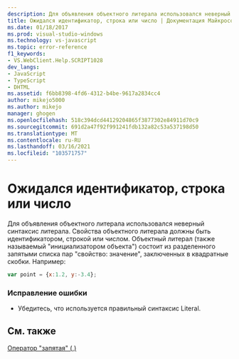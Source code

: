 ```yaml
---
description: Для объявления объектного литерала использовался неверный синтаксис литерала.
title: Ожидался идентификатор, строка или число | Документация Майкрософт
ms.date: 01/18/2017
ms.prod: visual-studio-windows
ms.technology: vs-javascript
ms.topic: error-reference
f1_keywords:
- VS.WebClient.Help.SCRIPT1028
dev_langs:
- JavaScript
- TypeScript
- DHTML
ms.assetid: f6bb8398-4fd6-4312-b4be-9617a2834cc4
author: mikejo5000
ms.author: mikejo
manager: ghogen
ms.openlocfilehash: 518c394dcd44129204865f3877302e84911d70c9
ms.sourcegitcommit: 691d2a47f92f991241fdb132a82c53a537198d50
ms.translationtype: MT
ms.contentlocale: ru-RU
ms.lasthandoff: 03/16/2021
ms.locfileid: "103571757"
---
```

# <a name="expected-identifier-string-or-number"></a>Ожидался идентификатор, строка или число
Для объявления объектного литерала использовался неверный синтаксис литерала. Свойства объектного литерала должны быть идентификатором, строкой или числом. Объектный литерал (также называемый "инициализатором объекта") состоит из разделенного запятыми списка пар "свойство: значение", заключенных в квадратные скобки. Например:  
  
```JavaScript  
var point = {x:1.2, y:-3.4};  
```  
  
### <a name="to-correct-this-error"></a>Исправление ошибки  
  
- Убедитесь, что используется правильный синтаксис Literal.  
  
## <a name="see-also"></a>См. также  
 [Оператор "запятая" (,)](https://developer.mozilla.org/docs/Web/JavaScript/Reference/Operators/Comma_Operatorhttps://developer.mozilla.org/docs/Web/JavaScript/Reference/Operators/Comma_Operator)

